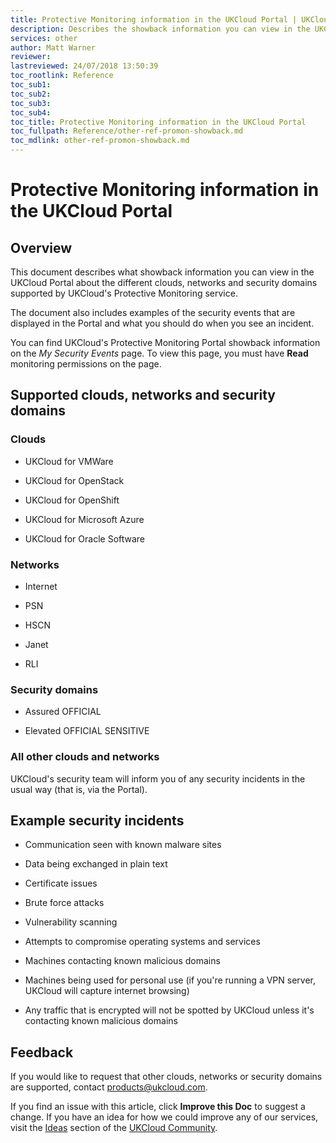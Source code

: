 ```yaml
---
title: Protective Monitoring information in the UKCloud Portal | UKCloud Ltd
description: Describes the showback information you can view in the UKCloud Portal about the different clouds, networks and security domains supported by UKCloud's Protective Monitoring service
services: other
author: Matt Warner
reviewer:
lastreviewed: 24/07/2018 13:50:39
toc_rootlink: Reference
toc_sub1: 
toc_sub2:
toc_sub3:
toc_sub4:
toc_title: Protective Monitoring information in the UKCloud Portal
toc_fullpath: Reference/other-ref-promon-showback.md
toc_mdlink: other-ref-promon-showback.md
---
```


# Protective Monitoring information in the UKCloud Portal

## Overview

This document describes what showback information you can view in the UKCloud Portal about the different clouds, networks and security domains supported by UKCloud's Protective Monitoring service.

The document also includes examples of the security events that are displayed in the Portal and what you should do when you see an incident.

You can find UKCloud's Protective Monitoring Portal showback information on the *My Security Events* page. To view this page, you must have **Read** monitoring permissions on the page.

## Supported clouds, networks and security domains

### Clouds

- UKCloud for VMWare

- UKCloud for OpenStack

- UKCloud for OpenShift

- UKCloud for Microsoft Azure

- UKCloud for Oracle Software

### Networks

- Internet

- PSN

- HSCN

- Janet

- RLI

### Security domains

- Assured OFFICIAL

- Elevated OFFICIAL SENSITIVE

### All other clouds and networks

UKCloud's security team will inform you of any security incidents in the usual way (that is, via the Portal).

## Example security incidents

- Communication seen with known malware sites

- Data being exchanged in plain text

- Certificate issues

- Brute force attacks

- Vulnerability scanning

- Attempts to compromise operating systems and services

- Machines contacting known malicious domains

- Machines being used for personal use (if you're running a VPN server, UKCloud will capture internet browsing)

- Any traffic that is encrypted will not be spotted by UKCloud unless it's contacting known malicious domains

## Feedback

If you would like to request that other clouds, networks or security domains are supported, contact <products@ukcloud.com>.

If you find an issue with this article, click **Improve this Doc** to suggest a change. If you have an idea for how we could improve any of our services, visit the [Ideas](https://community.ukcloud.com/ideas) section of the [UKCloud Community](https://community.ukcloud.com).
